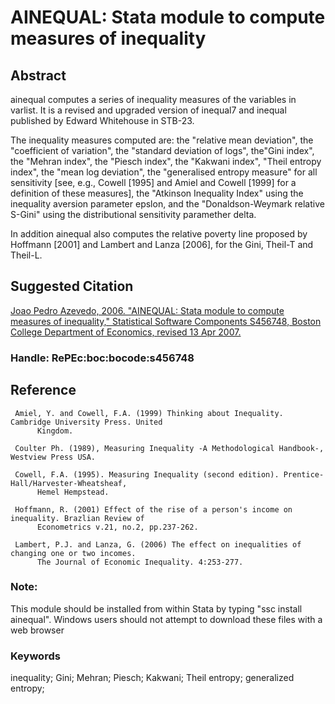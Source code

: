 # AINEQUAL: Stata module to compute measures of inequality

## Abstract
ainequal computes a series of inequality measures of the variables in varlist. It is a revised and
upgraded version of inequal7 and inequal published by Edward Whitehouse in STB-23.

The inequality measures computed are: the "relative mean deviation", the "coefficient of variation",
the "standard deviation of logs", the"Gini index", the "Mehran index", the "Piesch index", the
"Kakwani index", "Theil entropy index", the "mean log deviation", the "generalised entropy measure"
for all sensitivity [see, e.g., Cowell [1995] and Amiel and Cowell [1999] for a definition of these
measures], the "Atkinson Inequality Index" using the inequality aversion parameter epslon, and the
"Donaldson-Weymark relative S-Gini" using the distributional sensitivity paramether delta.

In addition ainequal also computes the relative poverty line proposed by Hoffmann [2001] and Lambert
and Lanza [2006], for the Gini, Theil-T and Theil-L.

## Suggested Citation
[Joao Pedro Azevedo, 2006. "AINEQUAL: Stata module to compute measures of inequality," Statistical Software Components S456748, Boston College Department of Economics, revised 13 Apr 2007.](https://ideas.repec.org/c/boc/bocode/s456748.html)
### Handle: RePEc:boc:bocode:s456748 

## Reference

     Amiel, Y. and Cowell, F.A. (1999) Thinking about Inequality. Cambridge University Press. United
          Kingdom.

     Coulter Ph. (1989), Measuring Inequality -A Methodological Handbook-, Westview Press USA.

     Cowell, F.A. (1995). Measuring Inequality (second edition). Prentice-Hall/Harvester-Wheatsheaf,
          Hemel Hempstead.

     Hoffmann, R. (2001) Effect of the rise of a person's income on inequality. Brazlian Review of
          Econometrics v.21, no.2, pp.237-262.

     Lambert, P.J. and Lanza, G. (2006) The effect on inequalities of changing one or two incomes.
          The Journal of Economic Inequality. 4:253-277.

### Note: 
This module should be installed from within Stata by typing "ssc install ainequal". Windows users should not attempt to download these files with a web browser

### Keywords
inequality; Gini; Mehran; Piesch; Kakwani; Theil entropy; generalized entropy;